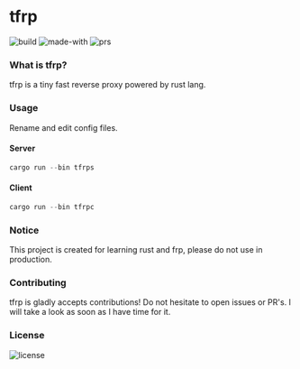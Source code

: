 # tfrp
![build](https://img.shields.io/github/workflow/status/nkypy/tfrp/CI?style=flat-square)
![made-with](https://img.shields.io/badge/made%20with-Rust-a05012.svg?style=flat-square)
![prs](https://img.shields.io/badge/PRs-welcome-brightgreen.svg?style=flat-square)

### What is tfrp?
tfrp is a tiny fast reverse proxy powered by rust lang.

### Usage
Rename and edit config files.
#### Server
```rust
cargo run --bin tfrps
```

#### Client
```rust
cargo run --bin tfrpc
```

### Notice
This project is created for learning rust and frp, please do not use in production.

### Contributing
tfrp is gladly accepts contributions! Do not hesitate to open issues or PR's.
I will take a look as soon as I have time for it.

### License
![license](https://img.shields.io/github/license/nkypy/tfrp?style=for-the-badge)
